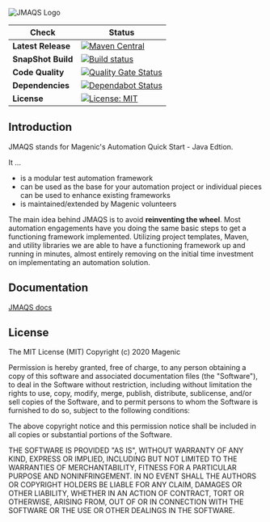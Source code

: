 ![JMAQS Logo](https://repository-images.githubusercontent.com/203866145/054b2500-5a6c-11ea-9980-20c7f30a12f8)

| Check | Status |
|-------|--------|
|**Latest Release**|[![Maven Central](https://img.shields.io/maven-central/v/com.magenic.jmaqs/jmaqs-framework.svg?label=Maven%20Central)](https://search.maven.org/search?q=g:%22com.magenic.jmaqs%22%20AND%20a:%22jmaqs-framework%22)|
|**SnapShot Build**|[![Build status](https://dev.azure.com/MagenicOpen/JMAQS/_apis/build/status/JMAQS-SnapShot-CI)](https://dev.azure.com/MagenicOpen/JMAQS/_build/latest?definitionId=13)|
|**Code Quality**|[![Quality Gate Status](https://sonarcloud.io/api/project_badges/measure?project=com.magenic.jmaqs%3Ajmaqs-framework&metric=alert_status)](https://sonarcloud.io/dashboard?id=com.magenic.jmaqs%3Ajmaqs-framework)|
|**Dependencies**|[![Dependabot Status](https://api.dependabot.com/badges/status?host=github&repo=Magenic/JMAQS)](https://dependabot.com)|
|**License**|[![License: MIT](https://img.shields.io/badge/License-MIT-green.svg)](https://raw.githubusercontent.com/Magenic/JMAQS/master/LICENSE)| 

## Introduction 
JMAQS stands for Magenic's Automation Quick Start - Java Edtion.

It …
 - is a modular test automation framework
 - can be used as the base for your automation project or individual pieces can be used to enhance existing frameworks
 - is maintained/extended by Magenic volunteers

The main idea behind JMAQS is to avoid **reinventing the wheel**. Most automation engagements have you doing the same basic steps to get a functioning framework implemented. Utilizing project templates, Maven, and utility libraries we are able to have a functioning framework up and running in minutes, almost entirely removing on the initial time investment on implementating an automation solution.

## Documentation
[JMAQS docs](https://magenic.github.io/JMAQS/#/)

## License
The MIT License (MIT)
Copyright (c) 2020 Magenic

Permission is hereby granted, free of charge, to any person obtaining a copy of this software and associated documentation files (the "Software"), to deal in the Software without restriction, including without limitation the rights to use, copy, modify, merge, publish, distribute, sublicense, and/or sell copies of the Software, and to permit persons to whom the Software is furnished to do so, subject to the following conditions:

The above copyright notice and this permission notice shall be included in all copies or substantial portions of the Software.

THE SOFTWARE IS PROVIDED "AS IS", WITHOUT WARRANTY OF ANY KIND, EXPRESS OR IMPLIED, INCLUDING BUT NOT LIMITED TO THE WARRANTIES OF MERCHANTABILITY, FITNESS FOR A PARTICULAR PURPOSE AND NONINFRINGEMENT. IN NO EVENT SHALL THE AUTHORS OR COPYRIGHT HOLDERS BE LIABLE FOR ANY CLAIM, DAMAGES OR OTHER LIABILITY, WHETHER IN AN ACTION OF CONTRACT, TORT OR OTHERWISE, ARISING FROM, OUT OF OR IN CONNECTION WITH THE SOFTWARE OR THE USE OR OTHER DEALINGS IN THE SOFTWARE.
